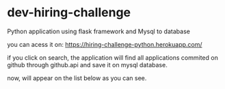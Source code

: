 # dev-hiring-challenge
Python application using flask framework and Mysql to database


you can acess it on: https://hiring-challenge-python.herokuapp.com/

if you click on search, the application will find all applications commited on github through github.api and save it on mysql database.

now, will appear on the list below as you can see.
